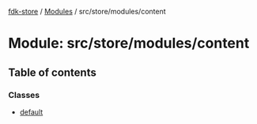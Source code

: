 [fdk-store](../README.md) / [Modules](../modules.md) / src/store/modules/content

# Module: src/store/modules/content

## Table of contents

### Classes

- [default](../classes/src_store_modules_content.default.md)
